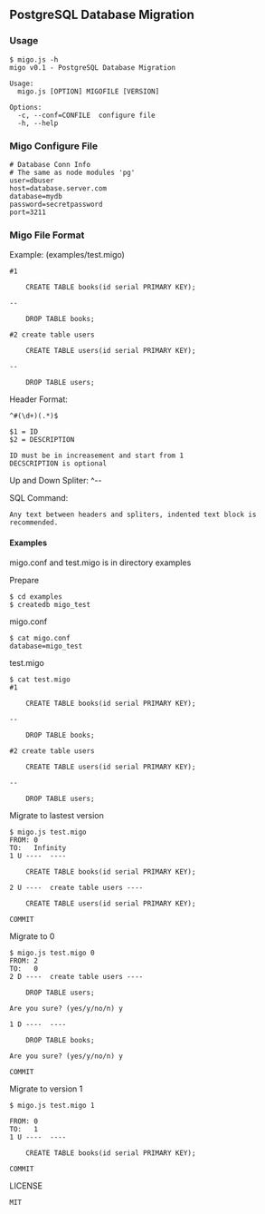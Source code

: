 ## PostgreSQL Database Migration

### Usage

    $ migo.js -h
    migo v0.1 - PostgreSQL Database Migration

    Usage:
      migo.js [OPTION] MIGOFILE [VERSION]

    Options:
      -c, --conf=CONFILE  configure file
      -h, --help

### Migo Configure File

    # Database Conn Info
    # The same as node modules 'pg'
    user=dbuser
    host=database.server.com
    database=mydb
    password=secretpassword
    port=3211

### Migo File Format
Example: (examples/test.migo)

    #1

        CREATE TABLE books(id serial PRIMARY KEY);

    --

        DROP TABLE books;

    #2 create table users

        CREATE TABLE users(id serial PRIMARY KEY);

    --

        DROP TABLE users;

Header Format:

    ^#(\d+)(.*)$

    $1 = ID
    $2 = DESCRIPTION

    ID must be in increasement and start from 1
    DECSCRIPTION is optional

Up and Down Spliter:
    ^--

SQL Command:

    Any text between headers and spliters, indented text block is recommended.

#### Examples

migo.conf and test.migo is in directory examples

Prepare

    $ cd examples
    $ createdb migo_test

migo.conf

    $ cat migo.conf
    database=migo_test

test.migo

    $ cat test.migo
    #1

        CREATE TABLE books(id serial PRIMARY KEY);

    --

        DROP TABLE books;

    #2 create table users

        CREATE TABLE users(id serial PRIMARY KEY);

    --

        DROP TABLE users;

Migrate to lastest version

    $ migo.js test.migo
    FROM: 0
    TO:   Infinity
    1 U ----  ----

        CREATE TABLE books(id serial PRIMARY KEY);

    2 U ----  create table users ----

        CREATE TABLE users(id serial PRIMARY KEY);

    COMMIT

Migrate to 0

    $ migo.js test.migo 0
    FROM: 2
    TO:   0
    2 D ----  create table users ----

        DROP TABLE users;

    Are you sure? (yes/y/no/n) y

    1 D ----  ----

        DROP TABLE books;

    Are you sure? (yes/y/no/n) y

    COMMIT

Migrate to version 1

    $ migo.js test.migo 1

    FROM: 0
    TO:   1
    1 U ----  ----

        CREATE TABLE books(id serial PRIMARY KEY);

    COMMIT

LICENSE

    MIT
